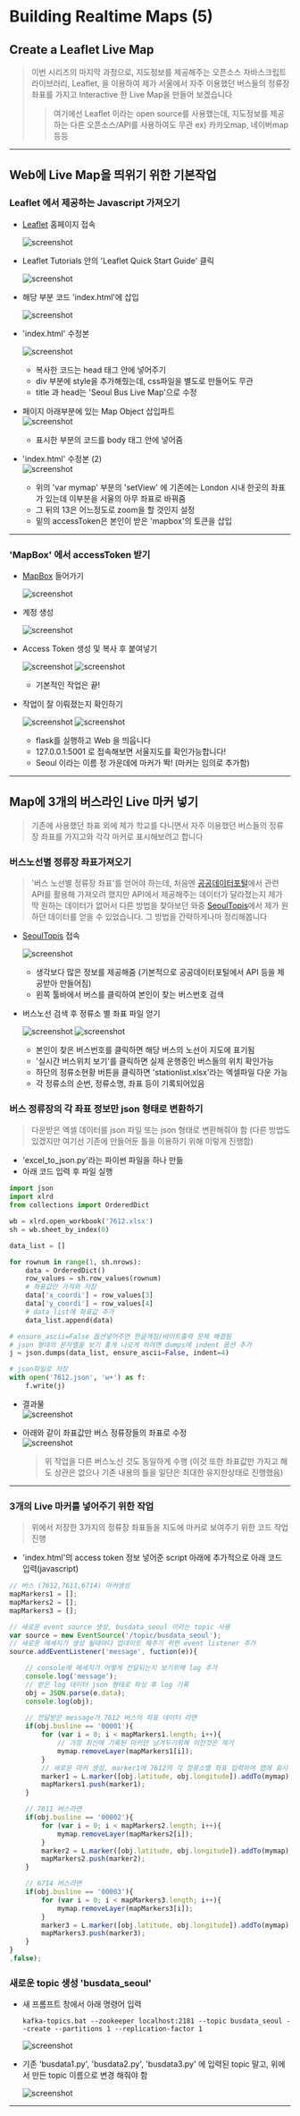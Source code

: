# Building Realtime Maps (5)

## Create a Leaflet Live Map
> 이번 시리즈의 마지막 과정으로, 지도정보를 제공해주는 
> 오픈소스 자바스크립트 라이브러리, Leaflet, 을 이용하여 제가 서울에서 자주 이용했던 버스들의 정류장 좌표를 가지고 Interactive 한 Live Map을 만들어 보겠습니다
> > 여기에선 Leaflet 이라는 open source를 사용했는데, 지도정보를 제공하는 다른 오픈소스/API를 사용하여도 무관 ex) 카카오map, 네이버map 등등

---
## Web에 Live Map을 띄위기 위한 기본작업
### Leaflet 에서 제공하는 Javascript 가져오기
- [Leaflet](https://leafletjs.com/) 홈페이지 접속    

    ![screenshot](./RM_img/screenshot75.png)
- Leaflet Tutorials 안의 'Leaflet Quick Start Guide' 클릭      

    ![screenshot](./RM_img/screenshot76.png)
- 해당 부분 코드 'index.html'에 삽입   

    ![screenshot](./RM_img/screenshot77.png)
- 'index.html' 수정본   

    ![screenshot](./RM_img/screenshot78.png)
    - 복사한 코드는 head 태그 안에 넣어주기
    - div 부분에 style을 추가해줬는데, css파일을 별도로 만들어도 무관
    - title 과 head는 'Seoul Bus Live Map'으로 수정

- 페이지 아래부분에 있는 Map Object 삽입파트   
    ![screenshot](./RM_img/screenshot79.png)
    - 표시한 부분의 코드를 body 태그 안에 넣어줌

- 'index.html' 수정본 (2)   
    ![screenshot](./RM_img/screenshot80.png)
    - 위의 'var mymap' 부분의 'setView' 에 기존에는 London 시내 한곳의 좌표가 있는데 이부분을 서울의 아무 좌표로 바꿔줌
    - 그 뒤의 13은 어느정도로 zoom을 할 것인지 설정
    - 밑의 accessToken은 본인이 받은 'mapbox'의 토큰을 삽입
---

### 'MapBox' 에서 accessToken 받기
- [MapBox](https://www.mapbox.com/) 들어가기   
  
    ![screenshot](./RM_img/screenshot81.png)

- 계정 생성   
 
    ![screenshot](./RM_img/screenshot74.png)

- Access Token 생성 및 복사 후 붙여넣기   

    ![screenshot](./RM_img/screenshot82.png)
    ![screenshot](./RM_img/screenshot83.png)
    - 기본적인 작업은 끝!
  
- 작업이 잘 이뤄졌는지 확인하기

    ![screenshot](./RM_img/screenshot84.png)
    ![screenshot](./RM_img/screenshot85.png)
    - flask를 실행하고 Web 을 띄웁니다
    - 127.0.0.1:5001 로 접속해보면 서울지도를 확인가능합니다!
    - Seoul 이라는 이름 정 가운데에 마커가 똭! (마커는 임의로 추가함)


---
## Map에 3개의 버스라인 Live 마커 넣기
> 기존에 사용했던 좌표 외에 제가 학교를 다니면서 자주 이용했던 버스들의 정류장 좌표를 가지고와 각각 마커로 표시해보려고 합니다

### 버스노선별 정류장 좌표가져오기
> '버스 노선별 정류장 좌표'를 얻어야 하는데, 처음엔 [공공데이터포털](https://www.data.go.kr/)에서 관련 API를 활용해 가져오려 했지만 API에서 제공해주는 데이터가 달라졌는지 제가 딱 원하는 데이터가 없어서 다른 방법을 찾아보던 와중 [SeoulTopis](https://topis.seoul.go.kr/)에서 제가 원하던 데이터를 얻을 수 있었습니다. 그 방법을 간략하게나마 정리해봅니다
- [SeoulTopis](https://topis.seoul.go.kr/) 접속   

    ![screenshot](./RM_img/screenshot86.png)
    - 생각보다 많은 정보를 제공해줌 (기본적으로 공공데이터포털에서 API 등을 제공받아 만들어짐)
    - 왼쪽 툴바에서 버스를 클릭하여 본인이 찾는 버스번호 검색

- 버스노선 검색 후 정류소 별 좌표 파일 얻기   

    ![screenshot](./RM_img/screenshot87.png)
    ![screenshot](./RM_img/screenshot88.png)
    - 본인이 찾은 버스번호를 클릭하면 해당 버스의 노선이 지도에 표기됨
    - '실시간 버스위치 보기'를 클릭하면 실제 운행중인 버스들의 위치 확인가능
    - 하단의 정류소현황 버튼을 클릭하면 'stationlist.xlsx'라는 엑셀파일 다운 가능
    - 각 정류소의 순번, 정류소명, 좌표 등이 기록되어있음

### 버스 정류장의 각 좌표 정보만 json 형태로 변환하기
> 다운받은 엑셀 데이터를 json 파일 또는 json 형태로 변환해줘야 함 (다른 방법도 있겠지만 여기선 기존에 만들어둔 틀을 이용하기 위해 이렇게 진행함)
- 'excel_to_json.py'라는 파이썬 파일을 하나 만듦
- 아래 코드 입력 후 파일 실행
```python
import json
import xlrd
from collections import OrderedDict

wb = xlrd.open_workbook('7612.xlsx')
sh = wb.sheet_by_index(0)

data_list = []

for rownum in range(1, sh.nrows):
    data = OrderedDict()
    row_values = sh.row_values(rownum)
    # 좌표값만 가져와 저장
    data['x_coordi'] = row_values[3]
    data['y_coordi'] = row_values[4]
    # data_list에 좌표값 추가
    data_list.append(data)

# ensure_ascii=False 옵션넣어주면 한글깨짐/바이트출력 문제 해결됨
# json 형태의 문자열을 보기 좋게 나오게 하려면 dumps에 indent 옵션 추가
j = json.dumps(data_list, ensure_ascii=False, indent=4)

# json파일로 저장
with open('7612.json', 'w+') as f:
    f.write(j)
```
- 결과물   
![screenshot](./RM_img/screenshot90.png)


- 아래와 같이 좌표값만 버스 정류장들의 좌표로 수정   
    ![screenshot](./RM_img/screenshot89.png)
    > 위 작업을 다른 버스노선 것도 동일하게 수행 (이것 또한 좌표값만 가지고 해도 상관은 없으나 기존 내용의 틀을 일단은 최대한 유지한상태로 진행했음)

---

### 3개의 Live 마커를 넣어주기 위한 작업
> 위에서 저장한 3가지의 정류장 좌표들을 지도에 마커로 보여주기 위한 코드 작업 진행
- 'index.html'의 access token 정보 넣어준 script 아래에 추가적으로 아래 코드 입력(javascript)
  
```javascript
// 버스 (7612,7611,6714) 마커생성
mapMarkers1 = [];
mapMarkers2 = [];
mapMarkers3 = [];

// 새로운 event source 생성, busdata_seoul 이라는 topic 사용
var source = new EventSource('/topic/busdata_seoul');
// 새로운 메세지가 생성 될때마다 업데이트 해주기 위한 event listener 추가
source.addEventListener('message', fuction(e)){

    // console에 메세지가 어떻게 전달되는지 보기위해 log 추가
    console.log('message');
    // 받은 log 데이터 json 형태로 파싱 후 log 기록
    obj = JSON.parse(e.data);
    console.log(obj);
    
    // 전달받은 message가 7612 버스의 좌표 데이터 라면
    if(obj.busline == '00001'){
        for (var i = 0; i < mapMarkers1.length; i++){
            // 가장 최신에 기록된 마커만 남겨두기위해 이전것은 제거
            mymap.removeLayer(mapMarkers1[i]);
        }
        // 새로운 마커 생성, marker1에 7612의 각 정류소별 좌표 입력하여 맵에 표시
        marker1 = L.marker([obj.latitude, obj.longitude]).addTo(mymap);
        mapMarkers1.push(marker1);
    }

    // 7611 버스라면
    if(obj.busline == '00002'){
        for (var i = 0; i < mapMarkers2.length; i++){
            mymap.removeLayer(mapMarkers2[i]);
        }
        marker2 = L.marker([obj.latitude, obj.longitude]).addTo(mymap);
        mapMarkers2.push(marker2);
    }

    // 6714 버스라면
    if(obj.busline == '00003'){
        for (var i = 0; i < mapMarkers3.length; i++){
            mymap.removeLayer(mapMarkers3[i]);
        }
        marker3 = L.marker([obj.latitude, obj.longitude]).addTo(mymap);
        mapMarkers3.push(marker3);
    }
}
,false);

```
### 새로운 topic 생성 'busdata_seoul'
- 새 프롬프트 창에서 아래 명령어 입력
    ```linux
    kafka-topics.bat --zookeeper localhost:2181 --topic busdata_seoul --create --partitions 1 --replication-factor 1
    ```
    ![screenshot](./RM_img/screenshot91.png)   
- 기존 'busdata1.py', 'busdata2.py', 'busdata3.py' 에 입력된 topic 말고, 위에서 만든 topic 이름으로 변경 해줘야 함   

    ![screenshot](./RM_img/screenshot92.png)

---

### 